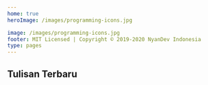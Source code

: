 ```yaml
---
home: true
heroImage: /images/programming-icons.jpg

image: /images/programming-icons.jpg
footer: MIT Licensed | Copyright © 2019-2020 NyanDev Indonesia
type: pages
---
```


## Tulisan Terbaru

<BlogIndex limit="6" />

